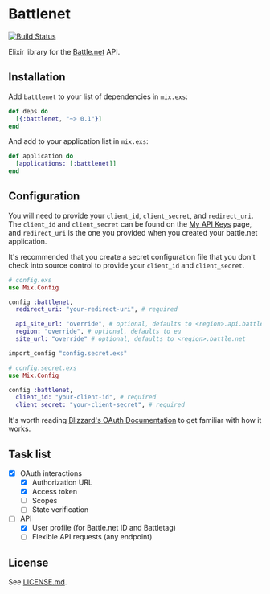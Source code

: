 # Battlenet

[![Build Status](https://travis-ci.org/cazrin/battlenet.svg)](https://travis-ci.org/cazrin/battlenet)

Elixir library for the [Battle.net][1] API.

## Installation

Add `battlenet` to your list of dependencies in `mix.exs`:

```elixir
def deps do
  [{:battlenet, "~> 0.1"}]
end
```

And add to your application list in `mix.exs`:

```elixir
def application do
  [applications: [:battlenet]]
end
```

## Configuration

You will need to provide your `client_id`, `client_secret`, and `redirect_uri`.
The `client_id` and `client_secret` can be found on the [My API Keys][2] page,
and `redirect_uri` is the one you provided when you created your battle.net
application.

It's recommended that you create a secret configuration file that you don't
check into source control to provide your `client_id` and `client_secret`.

```elixir
# config.exs
use Mix.Config

config :battlenet,
  redirect_uri: "your-redirect-uri", # required

  api_site_url: "override", # optional, defaults to <region>.api.battle.net
  region: "override", # optional, defaults to eu
  site_url: "override" # optional, defaults to <region>.battle.net

import_config "config.secret.exs"
```

```elixir
# config.secret.exs
use Mix.Config

config :battlenet,
  client_id: "your-client-id", # required
  client_secret: "your-client-secret", # required
```

It's worth reading [Blizzard's OAuth Documentation][3] to get familiar with how
it works.

## Task list

- [x] OAuth interactions
  - [x] Authorization URL
  - [x] Access token
  - [ ] Scopes
  - [ ] State verification
- [ ] API
  - [x] User profile (for Battle.net ID and Battletag)
  - [ ] Flexible API requests (any endpoint)

## License

See [LICENSE.md](LICENSE.md).

[1]: https://dev.battle.net
[2]: https://dev.battle.net/apps/mykeys
[3]: https://dev.battle.net/docs/read/oauth
